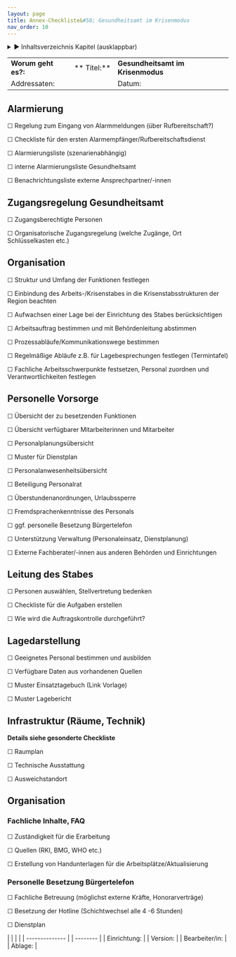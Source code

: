 ```yaml
---
layout: page
title: Annex-Checkliste&#58; Gesundheitsamt im Krisenmodus
nav_order: 10
---
```


<details markdown="block">
  <summary>
      &#9658; Inhaltsverzeichnis Kapitel (ausklappbar)
  </summary>

1. TOC
{:toc}
 </details>

   <p></p>


|                     |             |                                   |
| ------------------- | ----------- | --------------------------------- |
| **Worum geht es?:** | ** Titel:** | **Gesundheitsamt im Krisenmodus** |
| Addressaten:        |             | Datum:                            |

## Alarmierung

☐ Regelung zum Eingang von Alarmmeldungen (über Rufbereitschaft?)

☐ Checkliste für den ersten Alarmempfänger/Rufbereitschaftsdienst

☐ Alarmierungsliste (szenarienabhängig)

☐ interne Alarmierungsliste Gesundheitsamt

☐ Benachrichtungsliste externe Ansprechpartner/-innen

## Zugangsregelung Gesundheitsamt

☐ Zugangsberechtigte Personen

☐ Organisatorische Zugangsregelung (welche Zugänge, Ort Schlüsselkasten
etc.)

## Organisation

☐ Struktur und Umfang der Funktionen festlegen

☐ Einbindung des Arbeits-/Krisenstabes in die Krisenstabsstrukturen der
Region beachten

☐ Aufwachsen einer Lage bei der Einrichtung des Stabes berücksichtigen

☐ Arbeitsauftrag bestimmen und mit Behördenleitung abstimmen

☐ Prozessabläufe/Kommunikationswege bestimmen

☐ Regelmäßige Abläufe z.B. für Lagebesprechungen festlegen
(Termintafel)

☐ Fachliche Arbeitsschwerpunkte festsetzen, Personal zuordnen und
Verantwortlichkeiten festlegen

## Personelle Vorsorge

☐ Übersicht der zu besetzenden Funktionen

☐ Übersicht verfügbarer Mitarbeiterinnen und Mitarbeiter

☐ Personalplanungsübersicht

☐ Muster für Dienstplan

☐ Personalanwesenheitsübersicht

☐ Beteiligung Personalrat

☐ Überstundenanordnungen, Urlaubssperre

☐ Fremdsprachenkenntnisse des Personals

☐ ggf. personelle Besetzung Bürgertelefon

☐ Unterstützung Verwaltung (Personaleinsatz, Dienstplanung)

☐ Externe Fachberater/-innen aus anderen Behörden und Einrichtungen

## Leitung des Stabes

☐ Personen auswählen, Stellvertretung bedenken

☐ Checkliste für die Aufgaben erstellen

☐ Wie wird die Auftragskontrolle durchgeführt?

## Lagedarstellung

☐ Geeignetes Personal bestimmen und ausbilden

☐ Verfügbare Daten aus vorhandenen Quellen

☐ Muster Einsatztagebuch (Link Vorlage)

☐ Muster Lagebericht

## Infrastruktur (Räume, Technik)

**Details siehe gesonderte Checkliste**

☐ Raumplan

☐ Technische Ausstattung

☐ Ausweichstandort

## Organisation

### Fachliche Inhalte, FAQ

☐ Zuständigkeit für die Erarbeitung

☐ Quellen (RKI, BMG, WHO etc.)

☐ Erstellung von Handunterlagen für die Arbeitsplätze/Aktualisierung

### Personelle Besetzung Bürgertelefon

☐ Fachliche Betreuung (möglichst externe Kräfte, Honorarverträge)

☐ Besetzung der Hotline (Schichtwechsel alle 4 -6 Stunden)

☐ Dienstplan

|                |  |          |
| -------------- |  | -------- |
| Einrichtung:   |  | Version: |
| Bearbeiter/in: |  | Ablage:  |

<div class="section fnlist" data-role="doc-footnotes">

</div>
